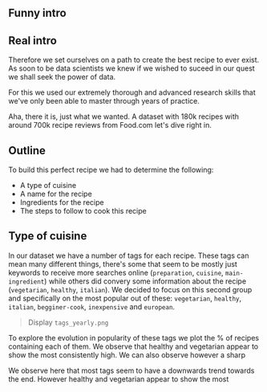 ## Funny intro



## Real intro

Therefore we set ourselves on a path to create the best recipe to ever exist. As soon to be data scientists we knew if we wished to suceed in our quest we shall seek the power of data. 

For this we used our extremely thorough and advanced research skills that we've only been able to master through years of practice.

Aha, there it is, just what we wanted. A dataset with 180k recipes with around 700k recipe reviews from Food.com let's dive right in.

## Outline

To build this perfect recipe we had to determine the following: 

* A type of cuisine
* A name for the recipe
* Ingredients for the recipe
* The steps to follow to cook this recipe

## Type of cuisine

In our dataset we have a number of tags for each recipe. These tags can mean many different things, there's some that seem to be mostly just keywords to receive more searches online (`preparation`,  `cuisine`, `main-ingredient`) while others did convery some information about the recipe (`vegetarian`, `healthy`, `italian`). We decided to focus on this second group and specifically on the most popular out of these: `vegetarian`, `healthy`, `italian`, `begginer-cook`, `inexpensive` and `european`.

> Display `tags_yearly.png` 

To explore the evolution in popularity of these tags we plot the % of recipes containing each of them. We observe that healthy and vegetarian appear to show the most consistently high. We can also observe however a sharp 

We observe here that most tags seem to have a downwards trend towards the end. However healthy and vegetarian appear to show the most 

